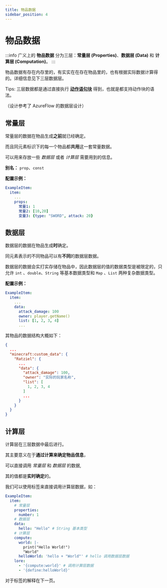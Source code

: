 ```yaml
---
title: 物品数据
sidebar_position: 4
---
```


# 物品数据

:::info
广义上的 **物品数据** 分为三层：**常量层 (Properties)**、**数据层 (Data)** 和 **计算层 (Computation)**。
:::

物品数据有存在内存里的，有实实在在存在物品里的，也有根据实际数据计算得的。详细信息见下三层数据层。

Tips: 三层数据都是通过直接执行 **[动作语句块](../quick-lookup/action-block.md)** 得到，也就是都支持动作块的语法。

（设计参考了 AzureFlow 的数据层设计）

## 常量层

常量层的数据在物品生成**之前**就已经确定。

而且同元素标识下的每一个物品都**共用**这一套常量数据。

可以用来存放一些 *数据层* 或者 *计算层* 需要用到的信息。

**别名：** `prop`、`const`

**配置示例：**
```YAML
ExampleItem:
  item:
    ...
    props:
      常量1: 1
      常量2: [10,20]
      变量3: {type: "SWORD", attack: 20}
```

## 数据层

数据层的数据在物品生成**时**确定。

同元素表示的不同物品可以有**不同**的数据层数据。

数据层的数据会实打实存储在物品中，因此数据层的值的数据类型是被限定的，只允许 `int` 、`double`、`String` 等基本数据类型和 `Map` 、`List` 两种复杂数据类型。

**配置示例：**
```YAML
ExampleItem:
  item:
    ...
    data:
      attack_damage: 100
      owner: player.getName()
      list: [1, 2, 3, 4]
      ...
```

其物品的数据结构大概如下：

```Json
{
  ...
  "minecraft:custom_data": {
    "Ratziel": {
      ...
      "data": {
        "attack_damage": 100,
        "owner": "实际的玩家名称",
        "list": [
          1, 2, 3, 4
        ]
        ...
      }
    }
  }
}
```

## 计算层

计算层在三层数据中最后进行。

其主要意义在于**通过计算来确定物品信息**，

可以直接调用 *常量层* 和 *数据层* 的数据,

其的值都是**实时确定**的。

我们可以使用标签来直接调用计算层数据，如：

```YAML
ExampleItem:
  item:
    # 常量层
    properties:
      number: 1
    # 数据层
    data:
      hello: "Hello" # String 基本类型
    # 计算层
    compute:
      world: |-
        print("Hello World!")
        "World"
      helloWorld: 'hello + "World"' # hello 调用数据层数据
    lore:
      - '{compute:world}' # 调用计算层数据
      - '{define:helloWorld}'
```

对于标签的解释在下一页。
